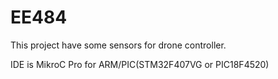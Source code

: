 # EE484

This project have some sensors for drone controller. 

IDE is MikroC Pro for ARM/PIC(STM32F407VG or PIC18F4520) 
